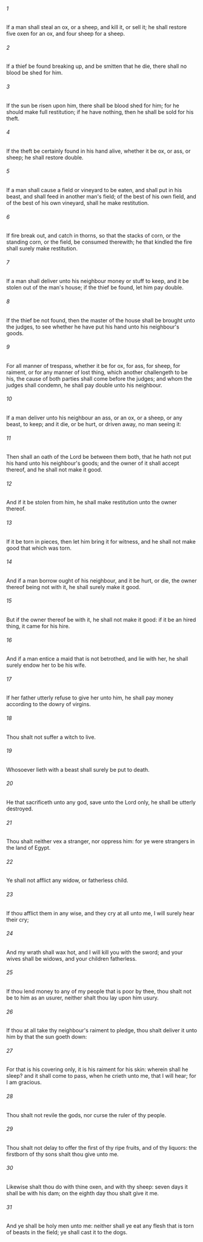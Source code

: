 ###### 1
If a man shall steal an ox, or a sheep, and kill it, or sell it; he shall restore five oxen for an ox, and four sheep for a sheep.

###### 2
If a thief be found breaking up, and be smitten that he die, there shall no blood be shed for him.

###### 3
If the sun be risen upon him, there shall be blood shed for him; for he should make full restitution; if he have nothing, then he shall be sold for his theft.

###### 4
If the theft be certainly found in his hand alive, whether it be ox, or ass, or sheep; he shall restore double.

###### 5
If a man shall cause a field or vineyard to be eaten, and shall put in his beast, and shall feed in another man's field; of the best of his own field, and of the best of his own vineyard, shall he make restitution.

###### 6
If fire break out, and catch in thorns, so that the stacks of corn, or the standing corn, or the field, be consumed therewith; he that kindled the fire shall surely make restitution.

###### 7
If a man shall deliver unto his neighbour money or stuff to keep, and it be stolen out of the man's house; if the thief be found, let him pay double.

###### 8
If the thief be not found, then the master of the house shall be brought unto the judges, to see whether he have put his hand unto his neighbour's goods.

###### 9
For all manner of trespass, whether it be for ox, for ass, for sheep, for raiment, or for any manner of lost thing, which another challengeth to be his, the cause of both parties shall come before the judges; and whom the judges shall condemn, he shall pay double unto his neighbour.

###### 10
If a man deliver unto his neighbour an ass, or an ox, or a sheep, or any beast, to keep; and it die, or be hurt, or driven away, no man seeing it:

###### 11
Then shall an oath of the Lord be between them both, that he hath not put his hand unto his neighbour's goods; and the owner of it shall accept thereof, and he shall not make it good.

###### 12
And if it be stolen from him, he shall make restitution unto the owner thereof.

###### 13
If it be torn in pieces, then let him bring it for witness, and he shall not make good that which was torn.

###### 14
And if a man borrow ought of his neighbour, and it be hurt, or die, the owner thereof being not with it, he shall surely make it good.

###### 15
But if the owner thereof be with it, he shall not make it good: if it be an hired thing, it came for his hire.

###### 16
And if a man entice a maid that is not betrothed, and lie with her, he shall surely endow her to be his wife.

###### 17
If her father utterly refuse to give her unto him, he shall pay money according to the dowry of virgins.

###### 18
Thou shalt not suffer a witch to live.

###### 19
Whosoever lieth with a beast shall surely be put to death.

###### 20
He that sacrificeth unto any god, save unto the Lord only, he shall be utterly destroyed.

###### 21
Thou shalt neither vex a stranger, nor oppress him: for ye were strangers in the land of Egypt.

###### 22
Ye shall not afflict any widow, or fatherless child.

###### 23
If thou afflict them in any wise, and they cry at all unto me, I will surely hear their cry;

###### 24
And my wrath shall wax hot, and I will kill you with the sword; and your wives shall be widows, and your children fatherless.

###### 25
If thou lend money to any of my people that is poor by thee, thou shalt not be to him as an usurer, neither shalt thou lay upon him usury.

###### 26
If thou at all take thy neighbour's raiment to pledge, thou shalt deliver it unto him by that the sun goeth down:

###### 27
For that is his covering only, it is his raiment for his skin: wherein shall he sleep? and it shall come to pass, when he crieth unto me, that I will hear; for I am gracious.

###### 28
Thou shalt not revile the gods, nor curse the ruler of thy people.

###### 29
Thou shalt not delay to offer the first of thy ripe fruits, and of thy liquors: the firstborn of thy sons shalt thou give unto me.

###### 30
Likewise shalt thou do with thine oxen, and with thy sheep: seven days it shall be with his dam; on the eighth day thou shalt give it me.

###### 31
And ye shall be holy men unto me: neither shall ye eat any flesh that is torn of beasts in the field; ye shall cast it to the dogs.

